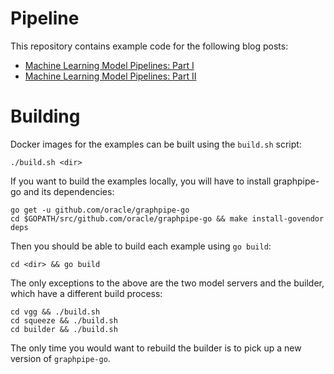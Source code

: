 # Pipeline

This repository contains example code for the following blog posts:

* [Machine Learning Model Pipelines: Part I](https://medium.com/@vishvananda/machine-learning-model-pipelines-part-i-e138b7a7c1ef)
* [Machine Learning Model Pipelines: Part II](https://medium.com/@vishvananda/machine-learning-model-pipelines-part-ii-23ebd1e6b714)

# Building

Docker images for the examples can be built using the `build.sh` script:

    ./build.sh <dir>

If you want to build the examples locally, you will have to install
graphpipe-go and its dependencies:

    go get -u github.com/oracle/graphpipe-go
    cd $GOPATH/src/github.com/oracle/graphpipe-go && make install-govendor deps

Then you should be able to build each example using `go build`:

    cd <dir> && go build

The only exceptions to the above are the two model servers and the builder,
which have a different build process:

    cd vgg && ./build.sh
    cd squeeze && ./build.sh
    cd builder && ./build.sh

The only time you would want to rebuild the builder is to pick up a new version
of `graphpipe-go`.


